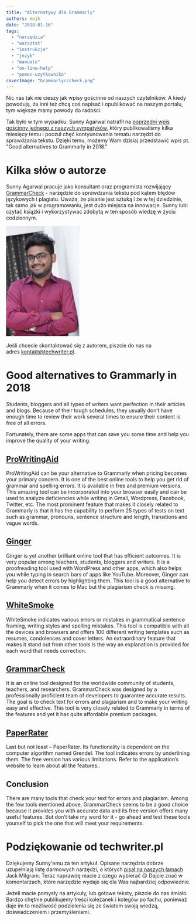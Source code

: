 ```yaml
---
title: "Alternatywy dla Grammarly"
authors: mojk
date: "2018-01-16"
tags:
  - "narzedzia"
  - "warsztat"
  - "instrukcje"
  - "jezyk"
  - "manuale"
  - "on-line-help"
  - "pomoc-uzytkownika"
coverImage: "Grammarlycccheck.png"
---
```


Nic nas tak nie cieszy jak wpisy gościnne od naszych czytelników. A kiedy
powodują, że inni też chcą coś napisać i opublikować na naszym portalu, tym
większe mamy powody do radości.

Tak było w tym wypadku. Sunny Agarwal natrafił na
[poprzedni wpis gościnny jednego z naszych sympatyków](http://techwriter.pl/darmowe-narzedzia-do-sprawdzania-tekstu/),
który publikowaliśmy kilka miesięcy temu i poczuł chęć kontyunowania tematu
narzędzi do sprawdzania tekstu. Dzięki temu, możemy Wam dzisiaj przedstawić wpis
pt. "Good alternatives to Grammarly in 2018."

# Kilka słów o autorze

Sunny Agarwal pracuje jako konsultant oraz programista rozwijający
[GrammarCheck](https://www.mygrammarcheck.com) - narzędzie do sprawdzania tekstu
pod kątem błędów językowych i plagiatu. Uważa, że pisanie jest sztuką i że w tej
dziedzinie, tak samo jak w programowaniu, jest dużo miejsca na innowacje. Sunny
lubi czytać książki i wykorzystywać zdobytą w ten sposób wiedzę w życiu
codziennym.

[![](images/profilepic-200x300.jpg)](http://techwriter.pl/wp-content/uploads/2018/01/profilepic.jpg)

Jeśli chcecie skontaktować się z autorem, piszcie do nas na
adres [kontakt@techwriter.pl](mailto:kontakt@techwriter.pl).

# Good alternatives to Grammarly in 2018

Students, bloggers and all types of writers want perfection in their articles
and blogs. Because of their tough schedules, they usually don’t have enough time
to review their work several times to ensure their content is free of all
errors.

Fortunately, there are some apps that can save you some time and help you
improve the quality of your writing.

## [**ProWritingAid**](https://prowritingaid.com/)

ProWritingAid can be your alternative to Grammarly when pricing becomes your
primary concern. It is one of the best online tools to help you get rid of
grammar and spelling errors. It is available in free and premium versions. This
amazing tool can be incorporated into your browser easily and can be used to
analyze deficiencies while writing in Gmail, Wordpress, Facebook, Twitter, etc.
The most prominent feature that makes it closely related to Grammarly is that it
has the capability to perform 25 types of tests on text such as grammar,
pronouns, sentence structure and length, transitions and vague words.

## [**Ginger**](http://www.gingersoftware.com/grammarcheck)

Ginger is yet another brilliant online tool that has efficient outcomes. It is
very popular among teachers, students, bloggers and writers. It is a
proofreading tool used with WordPress and other apps, which also helps you while
typing in search bars of apps like YouTube. Moreover, Ginger can help you detect
errors by highlighting them. This tool is a good alternative to Grammarly when
it comes to Mac but the plagiarism check is missing.

## [**WhiteSmoke**](http://www.whitesmoke.com/free-online-checker)

WhiteSmoke indicates various errors or mistakes in grammatical sentence framing,
writing styles and spelling mistakes. This tool is compatible with all the
devices and browsers and offers 100 different writing templates such as resumes,
condolences and cover letters. An extraordinary feature that makes it stand out
from other tools is the way an explanation is provided for each word that needs
correction.

## [**GrammarCheck**](https://www.mygrammarcheck.com)

It is an online tool designed for the worldwide community of students, teachers,
and researchers. GrammarCheck was designed by a professionally proficient team
of developers to guarantee accurate results. The goal is to check text for
errors and plagiarism and to make your writing easy and effective. This tool is
very closely related to Grammarly in terms of the features and yet it has quite
affordable premium packages.

## [**PaperRater**](https://www.paperrater.com/)

Last but not least – PaperRater. Its functionality is dependent on the computer
algorithm named Grendel. The tool indicates errors by underlining them. The free
version has various limitations. Refer to the application’s website to learn
about all the features..

## **Conclusion**

There are many tools that check your text for errors and plagiarism. Among the
few tools mentioned above, GrammarCheck seems to be a good choice because it
provides you with accurate data and its free version offers many useful
features. But don’t take my word for it - go ahead and test these tools yourself
to pick the one that will meet your requirements.

# Podziękowanie od techwriter.pl

Dziękujemy Sunny'emu za ten artykuł. Opisane narzędzia dobrze uzupełniają listę
darmowych narzędzi, o których
[pisał na naszych łamach](http://techwriter.pl/darmowe-narzedzia-do-sprawdzania-tekstu/)
Jack Milgram. Teraz naprawdę macie z czego wybierać 😉 Dajcie znać w
komentarzach, które narzędzie wydaje się dla Was najbardziej odpowiednie.

Jeżeli macie pomysły na artykuły, lub gotowe teksty, piszcie do nas śmiało.
Bardzo chętnie publikujemy treści koleżanek i kolegów po fachu, ponieważ daje im
to możliwość podzielenia się ze światem swoją wiedzą, doświadczeniem i
przemyśleniami.
